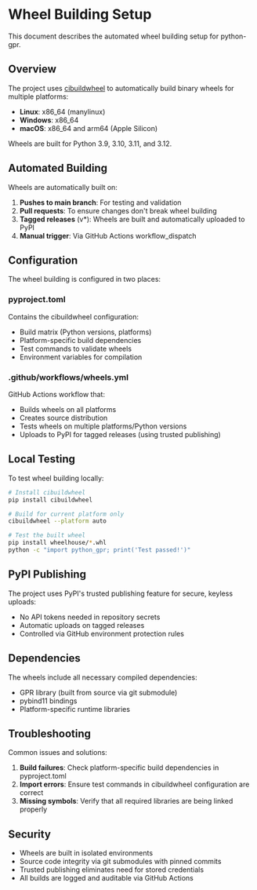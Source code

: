 # Wheel Building Setup

This document describes the automated wheel building setup for python-gpr.

## Overview

The project uses [cibuildwheel](https://cibuildwheel.readthedocs.io/) to automatically build binary wheels for multiple platforms:

- **Linux**: x86_64 (manylinux)
- **Windows**: x86_64 
- **macOS**: x86_64 and arm64 (Apple Silicon)

Wheels are built for Python 3.9, 3.10, 3.11, and 3.12.

## Automated Building

Wheels are automatically built on:

1. **Pushes to main branch**: For testing and validation
2. **Pull requests**: To ensure changes don't break wheel building
3. **Tagged releases** (v*): Wheels are built and automatically uploaded to PyPI
4. **Manual trigger**: Via GitHub Actions workflow_dispatch

## Configuration

The wheel building is configured in two places:

### pyproject.toml
Contains the cibuildwheel configuration:
- Build matrix (Python versions, platforms)
- Platform-specific build dependencies
- Test commands to validate wheels
- Environment variables for compilation

### .github/workflows/wheels.yml
GitHub Actions workflow that:
- Builds wheels on all platforms
- Creates source distribution
- Tests wheels on multiple platforms/Python versions
- Uploads to PyPI for tagged releases (using trusted publishing)

## Local Testing

To test wheel building locally:

```bash
# Install cibuildwheel
pip install cibuildwheel

# Build for current platform only
cibuildwheel --platform auto

# Test the built wheel
pip install wheelhouse/*.whl
python -c "import python_gpr; print('Test passed!')"
```

## PyPI Publishing

The project uses PyPI's trusted publishing feature for secure, keyless uploads:

- No API tokens needed in repository secrets
- Automatic uploads on tagged releases
- Controlled via GitHub environment protection rules

## Dependencies

The wheels include all necessary compiled dependencies:
- GPR library (built from source via git submodule)
- pybind11 bindings
- Platform-specific runtime libraries

## Troubleshooting

Common issues and solutions:

1. **Build failures**: Check platform-specific build dependencies in pyproject.toml
2. **Import errors**: Ensure test commands in cibuildwheel configuration are correct
3. **Missing symbols**: Verify that all required libraries are being linked properly

## Security

- Wheels are built in isolated environments
- Source code integrity via git submodules with pinned commits
- Trusted publishing eliminates need for stored credentials
- All builds are logged and auditable via GitHub Actions